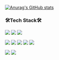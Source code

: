 

[![Anurag's GitHub stats](https://github-readme-stats.vercel.app/api?username=stevey-sy&hide=stars,prs)](https://github.com/stevey-sy/github-readme-stats)

### 🛠Tech Stack🛠
<div>
    <p>
    <img src="https://img.shields.io/badge/Android-3DDC84?style=flat-square&logo=Android&logoColor=white"/>
    <img src="https://img.shields.io/badge/Java-007396?style=flat-square&logo=Java&logoColor=white"/>
    <img src="https://img.shields.io/badge/MySQL-4479A1?style=flat-square&logo=MySQL&logoColor=white"/>
    </p>
    <p>
    <img src="https://img.shields.io/badge/PHP-777BB4?style=flat-square&logo=PHP&logoColor=white"/>
    <img src="https://img.shields.io/badge/HTML5-E34F26?style=flat-square&logo=HTML5&logoColor=white"/>
    <img src="https://img.shields.io/badge/CSS-1572B6?style=flat-square&logo=CSS3&logoColor=white"/>
    <img src="https://img.shields.io/badge/JavaScript-F7DF1E?style=flat-square&logo=JavaScript&logoColor=white"/>
    <img src="https://img.shields.io/badge/Node.js-339933?style=flat-square&logo=Node.js&logoColor=white"/>
    </p>
    <img src="https://img.shields.io/badge/Amazon AWS-232F3E?style=flat-square&logo=Amazon AWS&logoColor=white"/>
    <img src="https://img.shields.io/badge/Ubuntu-E95420?style=flat-square&logo=Ubuntu&logoColor=white"/>
    
    
</div>

